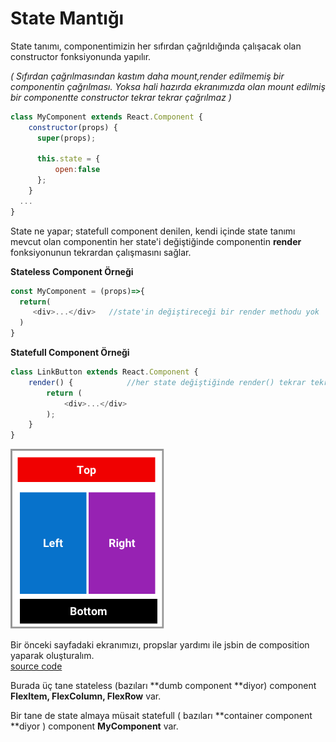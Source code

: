 # State Mantığı

State tanımı,  componentimizin her sıfırdan çağrıldığında çalışacak olan constructor fonksiyonunda yapılır.

_\( Sıfırdan çağrılmasından kastım daha mount,render edilmemiş bir componentin çağrılması. Yoksa hali hazırda ekranımızda olan mount edilmiş bir componentte constructor tekrar tekrar çağrılmaz \)_

```js
class MyComponent extends React.Component {
    constructor(props) {
      super(props);

      this.state = {
          open:false
      };
    }
  ...
}
```

State ne yapar;  statefull component denilen, kendi içinde state tanımı mevcut olan componentin her state'i değiştiğinde componentin **render** fonksiyonunun tekrardan çalışmasını sağlar.

**Stateless Component Örneği**

```js
const MyComponent = (props)=>{
  return( 
     <div>...</div>   //state'in değiştireceği bir render methodu yok
  )
} 
```

**Statefull Component Örneği**

```js
class LinkButton extends React.Component {
    render() {            //her state değiştiğinde render() tekrar tekrar çalışacak
        return (
            <div>...</div>
        );
    }
}
```

![](/assets/Desktop22.png)

Bir önceki sayfadaki ekranımızı,  propslar yardımı ile jsbin de composition yaparak oluşturalım.  
[source code](http://jsbin.com/mebesol/12/edit?js,output)

Burada üç tane stateless \(bazıları **dumb component **diyor\) component **FlexItem, FlexColumn, FlexRow** var.

Bir tane de state almaya müsait statefull \( bazıları **container component **diyor \) component **MyComponent** var.



